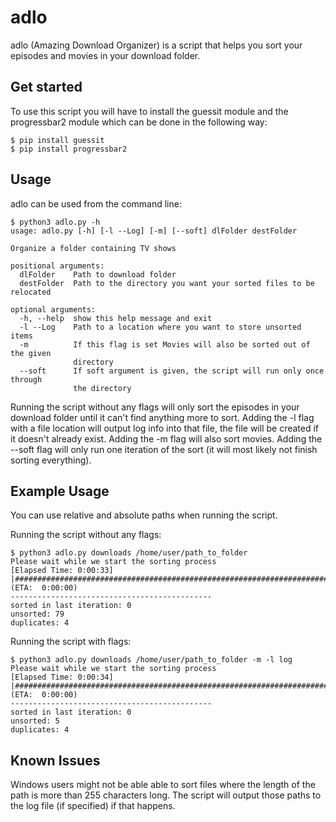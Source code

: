 adlo
=======

adlo (Amazing Download Organizer) is a script that helps you sort your episodes and movies in your download folder.


Get started
-------

To use this script you will have to install the guessit module and the progressbar2 module which can be done in the following way:

    $ pip install guessit
    $ pip install progressbar2

Usage
-------

adlo can be used from the command line:

    $ python3 adlo.py -h
    usage: adlo.py [-h] [-l --Log] [-m] [--soft] dlFolder destFolder

    Organize a folder containing TV shows

    positional arguments:
      dlFolder    Path to download folder
      destFolder  Path to the directory you want your sorted files to be relocated

    optional arguments:
      -h, --help  show this help message and exit
      -l --Log    Path to a location where you want to store unsorted items
      -m          If this flag is set Movies will also be sorted out of the given
                  directory
      --soft      If soft argument is given, the script will run only once through
                  the directory

Running the script without any flags will only sort the episodes in your download folder until it can't find anything more to sort. Adding the -l flag with a file location will output log info into that file, the file will be created if it doesn't already exist. Adding the -m flag will also sort movies. Adding the --soft flag will only run one iteration of the sort (it will most likely not finish sorting everything).

Example Usage
-------

You can use relative and absolute paths when running the script.

Running the script without any flags:

    $ python3 adlo.py downloads /home/user/path_to_folder
    Please wait while we start the sorting process
    [Elapsed Time: 0:00:33] |#########################################################################|  (ETA:  0:00:00)
    ---------------------------------------------
    sorted in last iteration: 0
    unsorted: 79
    duplicates: 4

Running the script with flags:

    $ python3 adlo.py downloads /home/user/path_to_folder -m -l log
    Please wait while we start the sorting process
    [Elapsed Time: 0:00:34] |#########################################################################|  (ETA:  0:00:00)
    ---------------------------------------------
    sorted in last iteration: 0
    unsorted: 5
    duplicates: 4

Known Issues
-------

Windows users might not be able able to sort files where the length of the path is more than 255 characters long. The script will output those paths to the log file (if specified) if that happens.
